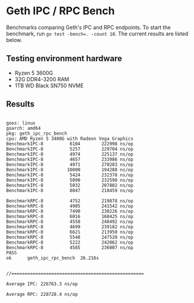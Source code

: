 # Geth IPC / RPC Bench
Benchmarks comparing Geth's IPC and RPC endpoints. To start the benchmark, run `go test -bench=. -count 10`. The current results are listed below. 

## Testing environment hardware  
- Ryzen 5 3600G
- 32G DDR4-3200 RAM
- 1TB WD Black SN750 NVME


## Results

```

goos: linux
goarch: amd64
pkg: geth_ipc_rpc_bench
cpu: AMD Ryzen 5 3400G with Radeon Vega Graphics    
BenchmarkIPC-8   	    6104	    222998 ns/op
BenchmarkIPC-8   	    5257	    229704 ns/op
BenchmarkIPC-8   	    4974	    225137 ns/op
BenchmarkIPC-8   	    4657	    233986 ns/op
BenchmarkIPC-8   	    4971	    270283 ns/op
BenchmarkIPC-8   	   10000	    194288 ns/op
BenchmarkIPC-8   	    5424	    232378 ns/op
BenchmarkIPC-8   	    5090	    232598 ns/op
BenchmarkIPC-8   	    5032	    207802 ns/op
BenchmarkIPC-8   	    8047	    218459 ns/op

BenchmarkRPC-8   	    4752	    219878 ns/op
BenchmarkRPC-8   	    4905	    241542 ns/op
BenchmarkRPC-8   	    7490	    230226 ns/op
BenchmarkRPC-8   	    6016	    168425 ns/op
BenchmarkRPC-8   	    4558	    248492 ns/op
BenchmarkRPC-8   	    4699	    239182 ns/op
BenchmarkRPC-8   	    6621	    213950 ns/op
BenchmarkRPC-8   	    5548	    247520 ns/op
BenchmarkRPC-8   	    5222	    242062 ns/op
BenchmarkRPC-8   	    4585	    236007 ns/op
PASS
ok  	geth_ipc_rpc_bench	26.216s


//==================================================

Average IPC: 226763.3 ns/op

Average RPC: 228728.4 ns/op




```
